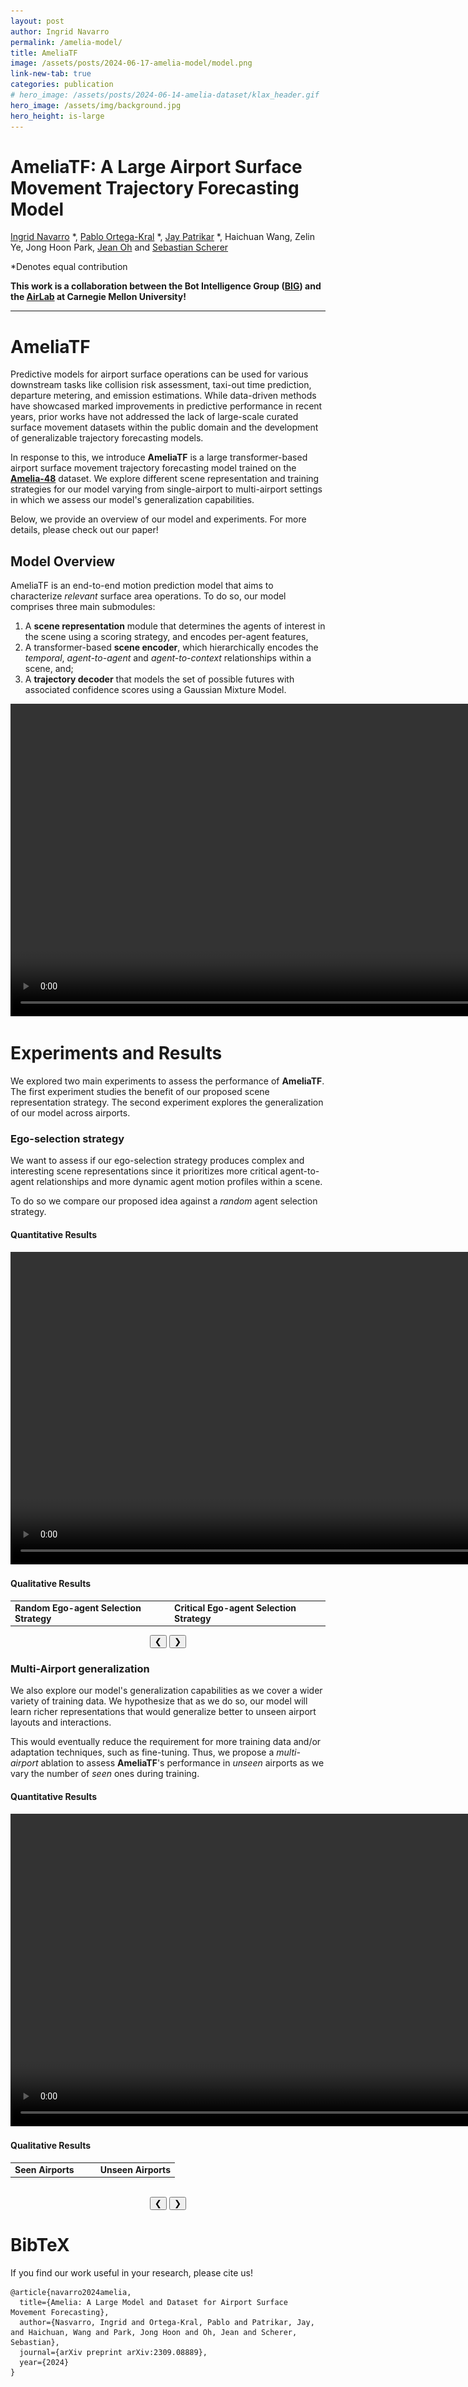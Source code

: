 ```yaml
---
layout: post
author: Ingrid Navarro
permalink: /amelia-model/
title: AmeliaTF
image: /assets/posts/2024-06-17-amelia-model/model.png
link-new-tab: true
categories: publication
# hero_image: /assets/posts/2024-06-14-amelia-dataset/klax_header.gif
hero_image: /assets/img/background.jpg
hero_height: is-large
---
```


<h1> 
AmeliaTF: A Large Airport Surface Movement Trajectory Forecasting Model
</h1>

[Ingrid Navarro](https://navars.xyz) *, [Pablo Ortega-Kral](https://paok-2001.github.io) *, [Jay Patrikar](https://www.jaypatrikar.me) *, Haichuan Wang, 
Zelin Ye, Jong Hoon Park, [Jean Oh](https://cmubig.github.io/team/jean_oh/) and [Sebastian Scherer](https://theairlab.org/team/sebastian/) 

*Denotes equal contribution 

**This work is a collaboration between the Bot Intelligence Group ([BIG](https://cmubig.github.io)) and the [AirLab](https://theairlab.org) at Carnegie Mellon University!**

<a class="button" itemprop="paper" href="https://arxiv.org/pdf/2309.08889" target="_blank">
  <i class="fas fa-database fa-lg"></i>    
</a> 
<a class="button" itemprop="paper" href="https://arxiv.org/pdf/2309.08889" target="_blank">
  <i class="fas fa-file fa-lg"></i>    
</a> 

<hr>

# AmeliaTF

Predictive models for airport surface operations can be used for various downstream tasks like 
collision risk assessment, taxi-out time prediction, departure metering, and emission estimations. 
While data-driven methods have showcased marked improvements in predictive performance in recent 
years, prior works have not addressed the lack of large-scale curated surface movement datasets 
within the public domain and the development of generalizable trajectory forecasting models. 

In response to this, we introduce **AmeliaTF** is a large transformer-based airport surface movement 
trajectory forecasting model trained on the **[Amelia-48](https://navars.xyz/amelia-dataset)** 
dataset. We explore different scene representation and training strategies for our model varying from 
single-airport to multi-airport settings in which we assess our model's generalization capabilities.

Below, we provide an overview of our model and experiments. For more details, please check out our paper! 

## Model Overview

AmeliaTF is an end-to-end motion prediction model that aims to characterize *relevant* surface
area operations. To do so, our model comprises three main submodules: 
1. A **scene representation** module that determines the agents of interest in the scene using a scoring strategy, and encodes per-agent features, 
2. A transformer-based **scene encoder**, which hierarchically encodes the *temporal*, *agent-to-agent* and *agent-to-context* relationships within a scene, and; 
3. A **trajectory decoder** that models the set of possible futures with associated confidence scores using a Gaussian Mixture Model. 

<div align="center">
<video width="1000" autoplay loop muted>
  <source src="/assets/posts/2024-06-17-amelia-model/amelia_overview.webm" type="video/mp4" />
</video>
</div>

# Experiments and Results

We explored two main experiments to assess the performance of **AmeliaTF**. The first experiment 
studies the benefit of our proposed scene representation strategy. The second experiment explores the generalization of our model across airports. 

### Ego-selection strategy

We want to assess if our ego-selection strategy produces complex and interesting scene 
representations since it prioritizes more critical agent-to-agent relationships and more dynamic agent motion profiles within a scene. 

To do so we compare our proposed idea against a *random* agent selection strategy. 

#### Quantitative Results

<div align="center">
<video width="1000" autoplay loop muted>
  <source src="/assets/posts/2024-06-17-amelia-model/ego_results.webm" type="video/mp4" />
</video>
</div>

#### Qualitative Results

<style>
.egoSlides {display:none;}
</style>

<div align="center">
  <table align="center">
    <tr>
      <td><b>Random Ego-agent Selection Strategy</b></td>
      <td><b>Critical Ego-agent Selection Strategy</b></td>
    </tr>
  </table>
  <img class="egoSlides" src="/assets/posts/2024-06-17-amelia-model/ego_results_1.png" style="width:100%">
  <img class="egoSlides" src="/assets/posts/2024-06-17-amelia-model/ego_results_2.png" style="width:100%">
  <img class="egoSlides" src="/assets/posts/2024-06-17-amelia-model/ego_results_3.png" style="width:100%">
  <img class="egoSlides" src="/assets/posts/2024-06-17-amelia-model/ego_results_4.png" style="width:100%">
  <img class="egoSlides" src="/assets/posts/2024-06-17-amelia-model/ego_results_5.png" style="width:100%">
  
  <div align="center">
    <button class="button-slide" onclick="plusDivs(-1, 'egoSlides')">&#10094;</button>
    <button class="button-slide" onclick="plusDivs(1, 'egoSlides')">&#10095;</button>
  </div>
</div>

### Multi-Airport generalization

We also explore our model's generalization capabilities as we cover a wider variety of training data. We hypothesize that as we do so, our model will learn richer representations that would generalize better to unseen airport layouts and interactions. 

This would eventually reduce the requirement for more training data and/or adaptation techniques, such as fine-tuning. Thus, we propose a *multi-airport* ablation to assess **AmeliaTF**'s performance in *unseen* airports as we vary the number of *seen* ones during training. 


#### Quantitative Results

<div align="center">
<video width="1000" autoplay loop muted>
  <source src="/assets/posts/2024-06-17-amelia-model/gen_results.webm" type="video/mp4" />
</video>
</div>

#### Qualitative Results

<style>
.genSlides {display:none;}
</style>

<div align="center">
  <table align="center">
    <tr>
      <td><b>Seen Airports&emsp;&emsp;</b></td>
      <td><b>Unseen Airports</b></td>
    </tr>
  </table>
  <img class="genSlides" src="/assets/posts/2024-06-17-amelia-model/ego_results_1.png" style="width:100%">
  <img class="genSlides" src="/assets/posts/2024-06-17-amelia-model/ego_results_2.png" style="width:100%">
  <img class="genSlides" src="/assets/posts/2024-06-17-amelia-model/ego_results_3.png" style="width:100%">
  <img class="genSlides" src="/assets/posts/2024-06-17-amelia-model/ego_results_4.png" style="width:100%">
  <img class="genSlides" src="/assets/posts/2024-06-17-amelia-model/ego_results_5.png" style="width:100%">
  <br> 
  <div align="center">
    <button class="button-slide" onclick="plusDivs(-1, 'genSlides')">&#10094;</button>
    <button class="button-slide" onclick="plusDivs(1, 'genSlides')">&#10095;</button>
  </div>
</div>

<script>
var slideIndex = 1;
showDivs(slideIndex, 'egoSlides');
showDivs(slideIndex, 'genSlides');

function plusDivs(n, class_name) {
  showDivs(slideIndex += n, class_name);
}

function showDivs(n, class_name) {
  var i;
  var x = document.getElementsByClassName(class_name);
  if (n > x.length) {slideIndex = 1}
  if (n < 1) {slideIndex = x.length}
  for (i = 0; i < x.length; i++) {
    x[i].style.display = "none";  
  }
  x[slideIndex-1].style.display = "block";  
}
</script>

# BibTeX

If you find our work useful in your research, please cite us!

```
@article{navarro2024amelia,
  title={Amelia: A Large Model and Dataset for Airport Surface
Movement Forecasting},
  author={Nasvarro, Ingrid and Ortega-Kral, Pablo and Patrikar, Jay, and Haichuan, Wang and Park, Jong Hoon and Oh, Jean and Scherer, Sebastian},
  journal={arXiv preprint arXiv:2309.08889},
  year={2024}
}
```